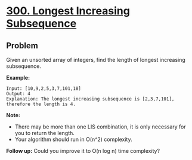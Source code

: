 # [300. Longest Increasing Subsequence](https://leetcode.com/problems/longest-increasing-subsequence/)


## Problem

Given an unsorted array of integers, find the length of longest increasing subsequence.

**Example:**

    Input: [10,9,2,5,3,7,101,18]
    Output: 4 
    Explanation: The longest increasing subsequence is [2,3,7,101], therefore the length is 4.

**Note:**

- There may be more than one LIS combination, it is only necessary for you to return the length.
- Your algorithm should run in O(n^2) complexity.

**Follow up:** Could you improve it to O(n log n) time complexity?
